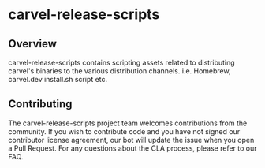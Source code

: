 # carvel-release-scripts

## Overview

carvel-release-scripts contains scripting assets related to distributing carvel's binaries to the various distribution channels. i.e. Homebrew, carvel.dev install.sh script etc.

## Contributing

The carvel-release-scripts project team welcomes contributions from the community. 
If you wish to contribute code and you have not signed our contributor license agreement, our bot will update the issue when you open a Pull Request. 
For any questions about the CLA process, please refer to our FAQ.